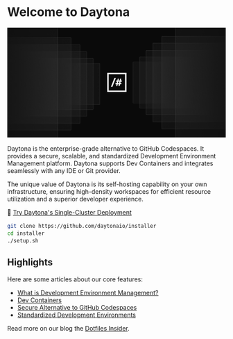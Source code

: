 # Welcome to Daytona

![Daytona Header](https://github.com/daytonaio/.github/blob/main/profile/readme_img.png)

Daytona is the enterprise-grade alternative to GitHub Codespaces. It provides a secure, scalable, and standardized Development Environment Management platform. Daytona supports Dev Containers and integrates seamlessly with any IDE or Git provider.

The unique value of Daytona is its self-hosting capability on your own infrastructure, ensuring high-density workspaces for efficient resource utilization and a superior developer experience.

🚀 [Try Daytona's Single-Cluster Deployment](https://github.com/daytonaio/installer)

```bash
git clone https://github.com/daytonaio/installer
cd installer
./setup.sh
```

## Highlights

Here are some articles about our core features:

- [What is Development Environment Management?](https://www.daytona.io/dotfiles/clarifying-cloud-development)
- [Dev Containers](https://www.daytona.io/dotfiles/guide-create-devcontainer-json-file)
- [Secure Alternative to GitHub Codespaces](https://www.daytona.io/dotfiles/daytona-a-secure-alternative-to-github-codespaces)
- [Standardized Development Environments](https://www.daytona.io/dotfiles/embracing-standardized-development-environments)

Read more on our blog the [Dotfiles Insider](https://www.daytona.io/dotfiles/).
